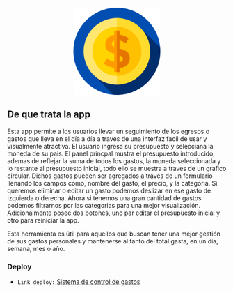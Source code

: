 <p align="center">
  <img height="200" src="https://github.com/fernando8alvarez/Control-Gastos/blob/main/Imgs/icon-ahorro.png" />
</p>

## De que trata la app

Esta app permite a los usuarios llevar un seguimiento de los egresos o gastos que lleva en el día a día a traves de una interfaz facil de usar y visualmente atractiva.
El usuario ingresa su presupuesto y selecciana la moneda de su pais. El panel princpal mustra el presupuesto introducido, ademas de reflejar la suma de todos los gastos, la moneda seleccionada y lo restante al presupuesto inicial, todo ello se muestra a traves de un grafico circular. Dichos gastos pueden ser agregados a traves de un formulario llenando los campos como, nombre del gasto, el precio, y la categoria. Si queremos eliminar o editar un gasto podemos deslizar en ese gasto de izquierda o derecha. Ahora si tenemos una gran cantidad de gastos podemos filtrarnos por las categorias para una mejor visualización. Adicionalmente posee dos botones, uno par editar el presupuesto inicial y otro para reiniciar la app.

Esta herramienta es útil para aquellos que buscan tener una mejor gestión de sus gastos personales y mantenerse al tanto del total gasta, en un día, semana, mes o año.


### Deploy

- `Link deploy:` [Sistema de control de gastos](https://sistema-control-gastos.netlify.app/)
